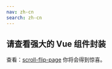 ```yaml
---
nav: zh-cn
search: zh-cn
---
```


## 请查看强大的 Vue 组件封装

查看：[scroll-flip-page](https://github.com/HcySunYang/scroll-flip-page) 你将会得到惊喜。



